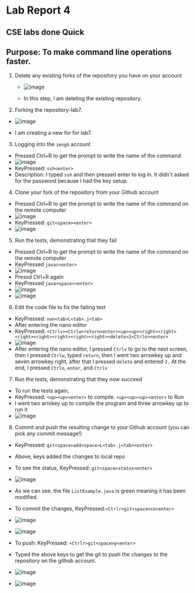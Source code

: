 # Lab Report 4
## CSE labs done Quick
## Purpose: To make command line operations faster.
1) Delete any existing forks of the repository you have on your account

   * ![image](https://user-images.githubusercontent.com/122571122/221327769-9e97ba1b-7c0b-4e88-aed2-03be04ba96f6.png)
   
   * In this step, I am deleting the existing repository. 
2) Forking the repository-lab7.
  * ![image](https://user-images.githubusercontent.com/122571122/221327916-ebf64ba3-b1e4-44a4-a083-aa3a324f5425.png)
  
  * I am creating a new for for lab7.

3) Logging into the `ieng6` account
  * Pressed Ctrl+R to get the prompt to write the name of the command
  * ![image](https://user-images.githubusercontent.com/122571122/221328180-29acdc84-be9f-4ae4-a0ea-15825648d982.png)
  * KeyPressed: `ssh<enter>`
  * Description: I typed `ssh` and then pressed enter to log in. It didn't asked for the password because I had the key setup.
4) Clone your fork of the repository from your Github account
  * Pressed Ctrl+R to get the prompt to write the name of the command on the remote computer
  * ![image](https://user-images.githubusercontent.com/122571122/221329140-7815cc8b-92e5-4564-aa9d-9c0dc6d78b55.png)
  * KeyPressed: `git<space><enter>`
  * ![image](https://user-images.githubusercontent.com/122571122/221329180-f07ef92f-fd67-4bad-8701-c65079c1db72.png)
5) Run the tests, demonstrating that they fail
  * Pressed Ctrl+R to get the prompt to write the name of the command on the remote computer
  * KeyPressed `javac<enter>` 
  * ![image](https://user-images.githubusercontent.com/122571122/221329341-117dbab4-2a95-46dc-a495-623dc5710c7b.png)
  * Pressd Ctrl+R again
  * KeyPressed `java<space><enter>`
  * ![image](https://user-images.githubusercontent.com/122571122/221329404-f2fed9a0-b8ce-4c0e-8fc6-799420702ef0.png)
  * ![image](https://user-images.githubusercontent.com/122571122/221329423-af92d78b-331b-410a-87b8-acde612ce5ae.png)

6) Edit the code file to fix the failing test
  * KeyPressed: `nan<tab>L<tab>.j<tab>`
  * After entering the nano editor
  * KeyPressed: `<Ctrlv><Ctrlw>return<enter><up><up><right><right><right><right><right><right><right><delete>2<Ctrlo><enter>`
  * ![image](https://user-images.githubusercontent.com/122571122/221330253-115b9848-425b-4558-9794-be943273ebf4.png)
  * After entering the nano editor, I pressed `Ctrlv` to go to the next screen, then I pressed `Ctrlw`, typed `return`, then I went two arrowkey up and seven arrowkey right, after that I pressed `delete` and entered `2.` At the end, I pressed `Ctrlo`, `enter`, and `Ctrlx` 

7) Run the tests, demonstrating that they now succeed
  * To run the tests again,
  * KeyPressed: `<up><up><enter>` to compile. `<up><up><up><enter>` to Run
  * I went two arrokey up to compile the program and three arrowkey up to run it
  * ![image](https://user-images.githubusercontent.com/122571122/221330606-7a665237-270a-4446-8e4a-4c3994979621.png)


8) Commit and push the resulting change to your Github account (you can pick any commit message!)
  * KeyPressed: `git<space>add<space>L<tab>.j<tab><enter>`
  * Above, keys added the changes to local repo
  * To see the status, KeyPressed: `git<space>status<enter>`
  * ![image](https://user-images.githubusercontent.com/122571122/221330712-472f9578-b5f7-4d38-abb3-6105041e1926.png)
  * As we can see, the file `ListExample.java` is green meaning it has been modified.
  * To commit the changes, KeyPressed:`<Ctrlr>git<space>co<enter>`
  * ![image](https://user-images.githubusercontent.com/122571122/221330974-1d37de6c-91b9-4088-8736-9f885ec5b836.png)
  * ![image](https://user-images.githubusercontent.com/122571122/221330994-dc394c59-4516-44e5-be9f-867311fca1e2.png)

  * To push: KeyPressed: `<Ctrlr>git<space>p<enter>`
  * Typed the above keys to get the git to push the changes to the repository on the github account.
  * ![image](https://user-images.githubusercontent.com/122571122/221331035-64025203-e0c6-4968-a660-18dd4d0a98ce.png)
  * ![image](https://user-images.githubusercontent.com/122571122/221331062-0a6cba6e-a8a9-432c-9436-803dcd3b183e.png)


  

